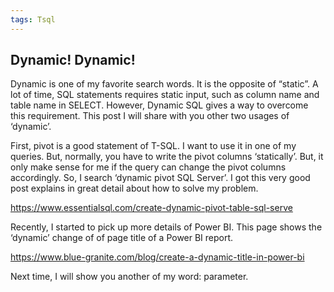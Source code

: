 ```yaml
---
tags: Tsql
---
```


## Dynamic! Dynamic!

Dynamic is one of my favorite search words. It is the opposite of “static”. A lot of time, SQL statements requires static input, such as column name and table name in SELECT.  However, Dynamic SQL gives a way to overcome this requirement.  This post I will share with you other two usages of ‘dynamic’.




First, pivot is a good statement of T-SQL. I want to use it in one of my queries.  But, normally, you have to write the pivot columns ‘statically’. But, it only make sense for me if the query can change the pivot columns accordingly.  So, I search ‘dynamic pivot SQL Server’. I got this very good post explains in great detail about how to solve my problem.

https://www.essentialsql.com/create-dynamic-pivot-table-sql-serve

Recently, I started to pick up more details of Power BI. This page shows the ‘dynamic’ change of of page title of a Power BI report.

https://www.blue-granite.com/blog/create-a-dynamic-title-in-power-bi

 

Next time, I will show you another of my word: parameter.
